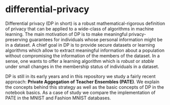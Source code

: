 # differential-privacy

Differential privacy (DP in short) is a robust mathematical-rigorous definition of privacy that can be applied to a wide-class of algorithms in machine learning. The main motivation of DP is to make meaningful privacy-preserving guarantees for individuals whose personal information might be in a dataset. A chief goal in DP is to provide secure datasets or learning algorithms which allow to extract meaningful information about a population without compromising the information of the members of the dataset. In a sense, one wants to offer a learning algorithm which is *robust* or *stable* under small changes in the membership status of individuals in a dataset. 

DP is still in its early years and in this repository we study a fairly recent approach: **Private Aggegation of Teacher Ensembles (PATE)**. We explain the concepts behind this strategy as well as the basic concepts of DP in the notebook basics. As a case of study we compare the implementation of PATE in the MNIST and Fashion MNIST databases.  

